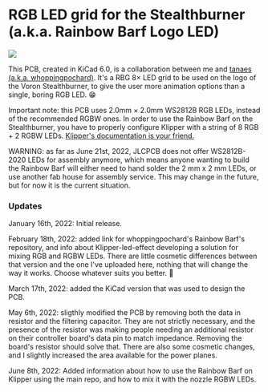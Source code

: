 # RGB LED grid for the Stealthburner (a.k.a. Rainbow Barf Logo LED)

![](IMG_2805.gif)

This PCB, created in KiCad 6.0, is a collaboration between me and [tanaes (a.k.a. whoppingpochard)](https://github.com/tanaes/whopping_Voron_mods/tree/main/LEDs/Rainbow_Barf_Logo_LED). It's a RBG 8× LED grid to be used on the logo of the Voron Stealthburner, to give the user more animation options than a single, boring RGB LED. 😁

Important note: this PCB uses 2.0mm × 2.0mm WS2812B RGB LEDs, instead of the recommended RGBW ones. In order to use the Rainbow Barf on the Stealthburner, you have to properly configure Klipper with a string of 8 RGB + 2 RGBW LEDs. [Klipper's documentation is your friend.](https://www.klipper3d.org/Config_Reference.html#neopixel)

WARNING: as far as June 21st, 2022, JLCPCB does not offer WS2812B-2020 LEDs for assembly anymore, which means anyone wanting to build the Rainbow Barf will either need to hand solder the 2 mm x 2 mm LEDs, or use another fab house for assembly service. This may change in the future, but for now it is the current situation.

### Updates

January 16th, 2022: Initial release.

February 18th, 2022: added link for whoppingpochard's Rainbow Barf's repository, and info about Klipper-led-effect developing a solution for mixing RGB and RGBW LEDs. There are little cosmetic differences between that version and the one I've uploaded here, nothing that will change the way it works. Choose whatever suits you better. 🙂

March 17th, 2022: added the KiCad version that was used to design the PCB.

May 6th, 2022: sligthly modified the PCB by removing both the data in resistor and the filtering capacitor. They are not strictly necessary, and the presence of the resistor was making people needing an additional resistor on their controller board's data pin to match impedance. Removing the board's resistor should solve that. There are also some cosmetic changes, and I slightly increased the area available for the power planes.

June 8th, 2022: Added information about how to use the Rainbow Barf on Klipper using the main repo, and how to mix it with the nozzle RGBW LEDs.
